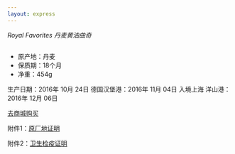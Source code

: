 ```yaml
---
layout: express
---
```



*Royal Favorites 丹麦黄油曲奇*

<img class="rounded mx-auto d-block img-thumbnail" alt="" src="{{site.img_host}}/trans-2016-10-cookie.png?imageView2/0/format/jpg/q/75|imageslim"/>

* 原产地：丹麦
* 保质期：18个月
* 净重：454g

<span class="alert-warning btn btn-lg btn-block">
生产日期：2016年 10月 24日
</span>

<span class="alert-warning btn btn-lg btn-block">
德国汉堡港：2016年 11月 04日
</span>

<span class="alert-warning btn btn-lg btn-block">
入境上海 洋山港：2016年 12月 06日
</span>


<a href="https://h5.youzan.com/v2/goods/2x7t6ymjdcmtg" class="btn btn-primary btn-lg btn-block">去商城购买</a>

附件1：<a href="{{site.img_host}}/cookie-cer-1.jpg">原厂地证明</a>

附件2：<a href="{{site.img_host}}/cookie-cer-2.jpg">卫生检疫证明</a>

